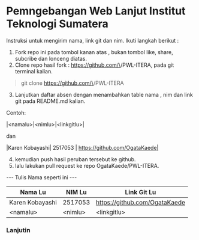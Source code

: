 # Pemngebangan Web Lanjut Institut Teknologi Sumatera

Instruksi untuk mengirim nama, link git dan nim. Ikuti langkah berikut :

1. Fork repo ini pada tombol kanan atas , bukan tombol like, share, subcribe dan lonceng diatas.
2. Clone repo hasil fork : https://github.com/\<username kamu>/PWL-ITERA, pada git terminal kalian.
> git clone  https://github.com/\<username kamu>/PWL-ITERA

3. Lanjutkan daftar absen dengan menambahkan table nama , nim dan link git pada README.md kalian.

Contoh:

|\<namalu>|\<nimlu>|\<linkgitlu>|

dan

|Karen Kobayashi| 2517053 | https://github.com/OgataKaede|


4. kemudian push hasil peruban tersebut ke github.
5. lalu lakukan pull request ke repo OgataKaede/PWL-ITERA.

--- Tulis Nama seperti ini ---


| Nama Lu| NIM Lu | Link Git Lu |
|--|--|--|
|Karen Kobayashi| 2517053 | https://github.com/OgataKaede |
|\<namalu>|\<nimlu>|\<linkgitlu>|

### Lanjutin